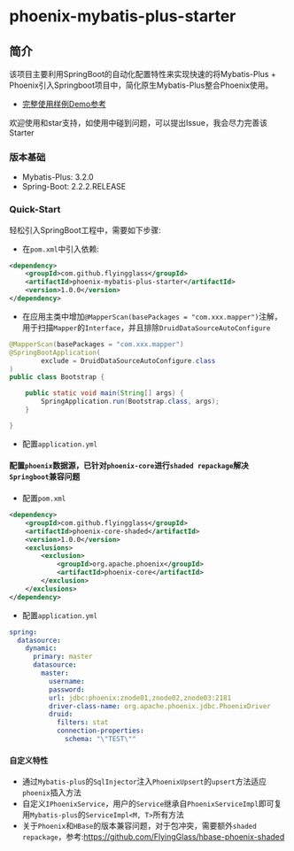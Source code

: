 # phoenix-mybatis-plus-starter

## 简介
该项目主要利用SpringBoot的自动化配置特性来实现快速的将Mybatis-Plus + Phoenix引入Springboot项目中，简化原生Mybatis-Plus整合Phoenix使用。

- [完整使用样例Demo参考](https://github.com/FlyingGlass/mybatis-plus-starter-demo)

欢迎使用和star支持，如使用中碰到问题，可以提出Issue，我会尽力完善该Starter

### 版本基础
- Mybatis-Plus: 3.2.0
- Spring-Boot: 2.2.2.RELEASE

### Quick-Start

轻松引入SpringBoot工程中，需要如下步骤:

- 在`pom.xml`中引入依赖:
```xml
<dependency>
    <groupId>com.github.flyingglass</groupId>
    <artifactId>phoenix-mybatis-plus-starter</artifactId>
    <version>1.0.0</version>
</dependency>
```

- 在应用主类中增加`@MapperScan(basePackages = "com.xxx.mapper")`注解，用于扫描`Mapper`的`Interface`，并且排除`DruidDataSourceAutoConfigure`

```java
@MapperScan(basePackages = "com.xxx.mapper")
@SpringBootApplication(
        exclude = DruidDataSourceAutoConfigure.class
)
public class Bootstrap {

    public static void main(String[] args) {
        SpringApplication.run(Bootstrap.class, args);
    }

}
```

- 配置`application.yml`


#### 配置`phoenix`数据源，已针对`phoenix-core`进行`shaded repackage`解决`Springboot`兼容问题
- 配置`pom.xml`
```xml
<dependency>
    <groupId>com.github.flyingglass</groupId>
    <artifactId>phoenix-core-shaded</artifactId>
    <version>1.0.0</version>
    <exclusions>
        <exclusion>
            <groupId>org.apache.phoenix</groupId>
            <artifactId>phoenix-core</artifactId>
        </exclusion>
    </exclusions>
</dependency>
```

- 配置`application.yml`
```yml
spring:
  datasource:
    dynamic:
      primary: master
      datasource:
        master:
          username:
          password:
          url: jdbc:phoenix:znode01,znode02,znode03:2181
          driver-class-name: org.apache.phoenix.jdbc.PhoenixDriver
          druid:
            filters: stat
            connection-properties:
              schema: "\"TEST\""
```

#### 自定义特性
- 通过`Mybatis-plus`的`SqlInjector`注入`PhoenixUpsert`的`upsert`方法适应`phoenix`插入方法
- 自定义`IPhoenixService`，用户的`Service`继承自`PhoenixServiceImpl`即可复用`Mybatis-plus`的`ServiceImpl<M, T>`所有方法
- 关于`Phoenix`和`HBase`的版本兼容问题，对于包冲突，需要额外`shaded repackage`，参考:https://github.com/FlyingGlass/hbase-phoenix-shaded
